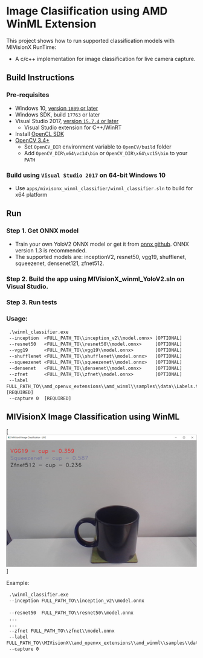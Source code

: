 # Image Clasiification using AMD WinML Extension

This project shows how to run supported classification models with MIVisionX RunTime:

* A c/c++ implementation for image classification for live camera capture.

## Build Instructions

### Pre-requisites
* Windows 10, [version `1809` or later](https://www.microsoft.com/software-download/windows10)
* Windows SDK, build `17763` or later
* Visual Studio 2017, [version `15.7.4` or later](https://developer.microsoft.com/en-us/windows/downloads)
    * Visual Studio extension for C++/WinRT
* Install [OpenCL SDK](https://github.com/GPUOpen-LibrariesAndSDKs/OCL-SDK/releases/tag/1.0)
* [OpenCV 3.4+](https://github.com/opencv/opencv/releases/tag/3.4.0)
  * Set `OpenCV_DIR` environment variable to `OpenCV/build` folder
  * Add `OpenCV_DIR\x64\vc14\bin` or `OpenCV_DIR\x64\vc15\bin` to your `PATH`

### Build using `Visual Studio 2017` on 64-bit Windows 10
* Use `apps/mivisonx_winml_classifier/winml_classifier.sln` to build for x64 platform

## Run

### Step 1. Get ONNX model
* Train your own YoloV2 ONNX model or get it from [onnx github](https://github.com/onnx/models). ONNX version 1.3 is recommended.
* The supported models are: inceptionV2, resnet50, vgg19, shufflenet, squeezenet, densenet121, zfnet512. 

### Step 2. Build the app using MIVisionX_winml_YoloV2.sln on Visual Studio.

### Step 3. Run tests

### Usage:
```
 .\winml_classifier.exe
 --inception  <FULL_PATH_TO\\inception_v2\\model.onnx> [OPTIONAL]  
 --resnet50   <FULL_PATH_TO\\resnet50\\model.onnx>     [OPTIONAL] 
 --vgg19      <FULL_PATH_TO\\vgg19\\model.onnx>        [OPTIONAL] 
 --shufflenet <FULL_PATH_TO\\shufflenet\\model.onnx>   [OPTIONAL] 
 --squeezenet <FULL_PATH_TO\\squeezenet\\model.onnx>   [OPTIONAL] 
 --densenet   <FULL_PATH_TO\\densenet\\model.onnx>     [OPTIONAL] 
 --zfnet      <FULL_PATH_TO\\zfnet\\model.onnx>        [OPTIONAL] 
 --label FULL_PATH_TO\\amd_openvx_extensions\\amd_winml\\samples\\data\\Labels.txt [REQUIRED]
 --capture 0  [REQUIRED]
```

## MIVisionX Image Classification using WinML
[![MIVisionX Image Classification using WinML](images/MIVisionX-ImageClassification-WinML.png)]

Example:
```
 .\winml_classifier.exe
 --inception FULL_PATH_TO\\inception_v2\\model.onnx
 
 --resnet50  FULL_PATH_TO\\resnet50\\model.onnx 
 ...
 ...
 --zfnet FULL_PATH_TO\\zfnet\\model.onnx 
 --label FULL_PATH_TO\\MIVisionX\\amd_openvx_extensions\\amd_winml\\samples\\data\\Labels.txt
 --capture 0
 ```
